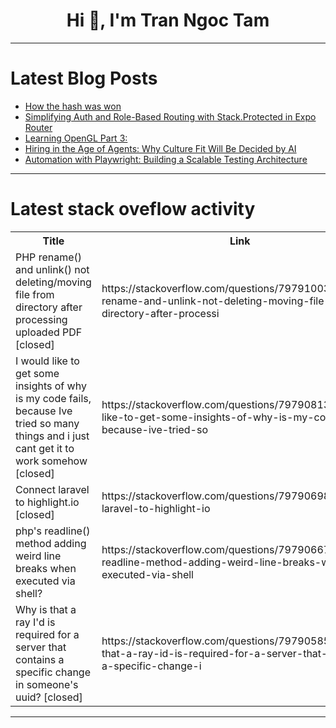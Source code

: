<h1 align="center">Hi 👋, I'm Tran Ngoc Tam</h1>

---

# Latest Blog Posts 
<!-- BLOG-POST-LIST:START -->
- [How the hash was won](https://dev.to/luc4587/how-the-hash-was-won-3elb)
- [Simplifying Auth and Role-Based Routing with Stack.Protected in Expo Router](https://dev.to/aaronksaunders/simplifying-auth-and-role-based-routing-with-stackprotected-in-expo-router-592m)
- [Learning OpenGL Part 3:](https://dev.to/noticeablesmeh/opengl-part-3-4f05)
- [Hiring in the Age of Agents: Why Culture Fit Will Be Decided by AI](https://dev.to/dassh_ai_d7d1d9701f089432/hiring-in-the-age-of-agents-why-culture-fit-will-be-decided-by-ai-n4k)
- [Automation with Playwright: Building a Scalable Testing Architecture](https://dev.to/gustavomeilus/automation-with-playwright-building-a-scalable-testing-architecture-4cbo)
<!-- BLOG-POST-LIST:END -->

---

# Latest stack oveflow activity
<table>
  <tr><th>Title</th><th>Link</th></tr>
  <!-- STACKOVERFLOW:START --><tr><td>PHP rename&lpar;&rpar; and unlink&lpar;&rpar; not deleting/moving file from directory after processing uploaded PDF [closed]</td><td>https://stackoverflow.com/questions/79791003/php-rename-and-unlink-not-deleting-moving-file-from-directory-after-processi</td></tr><tr><td>I would like to get some insights of why is my code fails, because Ive tried so many things and i just cant get it to work somehow [closed]</td><td>https://stackoverflow.com/questions/79790813/i-would-like-to-get-some-insights-of-why-is-my-code-fails-because-ive-tried-so</td></tr><tr><td>Connect laravel to highlight.io [closed]</td><td>https://stackoverflow.com/questions/79790698/connect-laravel-to-highlight-io</td></tr><tr><td>php&#39;s readline&lpar;&rpar; method adding weird line breaks when executed via shell?</td><td>https://stackoverflow.com/questions/79790667/phps-readline-method-adding-weird-line-breaks-when-executed-via-shell</td></tr><tr><td>Why is that a ray I&#39;d is required for a server that contains a specific change in someone&#39;s uuid? [closed]</td><td>https://stackoverflow.com/questions/79790585/why-is-that-a-ray-id-is-required-for-a-server-that-contains-a-specific-change-i</td></tr><!-- STACKOVERFLOW:END -->
</table>

---


